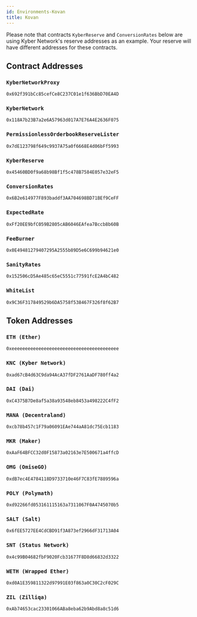```yaml
---
id: Environments-Kovan
title: Kovan
---
```

Please note that contracts `KyberReserve` and `ConversionRates` below are using Kyber Network's reserve addresses as an example. Your reserve will have different addresses for these contracts.

## Contract Addresses
### `KyberNetworkProxy`
`0x692f391bCc85cefCe8C237C01e1f636BbD70EA4D`

### `KyberNetwork`
`0x118A7b23B7a2e6A57963d017A7E76A4E2636F075`

### `PermissionlessOrderbookReserveLister`
`0x7dE123798f649c9937A75a0f6668E4d06bFf5993`

### `KyberReserve`
`0x45460BD0f9a68b98Bf1f5c478B7584E057e32eF5`

### `ConversionRates`
`0x6B2e614977F893baddf3AA704698BD71BEf9CeFF`

### `ExpectedRate`
`0xFf20EE9bfC059B2805cAB6046EAfea7Bccb8b60B`

### `FeeBurner`
`0x0E49481279407295A2555b89D5e6C699b94621e0`

### `SanityRates`
`0x152506cD5Ae485c65eC5551c77591fcE2A4bC482`

### `WhiteList`
`0x9C36F317849529b6DA5758f538467F326f8f62B7`

## Token Addresses
### `ETH (Ether)`
`0xeeeeeeeeeeeeeeeeeeeeeeeeeeeeeeeeeeeeeeee`

### `KNC (Kyber Network)`
`0xad67cB4d63C9da94AcA37fDF2761AaDF780ff4a2`

### `DAI (Dai)`
`0xC4375B7De8af5a38a93548eb8453a498222C4fF2`

### `MANA (Decentraland)`
`0xcb78b457c1F79a06091EAe744aA81dc75Ecb1183`

### `MKR (Maker)`
`0xAaF64BFCC32d0F15873a02163e7E500671a4ffcD`

### `OMG (OmiseGO)`
`0xdB7ec4E4784118D9733710e46F7C83fE7889596a`

### `POLY (Polymath)`
`0xd92266fd053161115163a7311067F0A4745070b5`

### `SALT (Salt)`
`0x6fEE5727EE4CdCBD91f3A873ef2966dF31713A04`

### `SNT (Status Network)`
`0x4c99B04682fbF9020Fcb31677F8D8d66832d3322`

### `WETH (Wrapped Ether)`
`0xd0A1E359811322d97991E03f863a0C30C2cF029C`

### `ZIL (Zilliqa)`
`0xAb74653cac23301066ABa8eba62b9Abd8a8c51d6`
